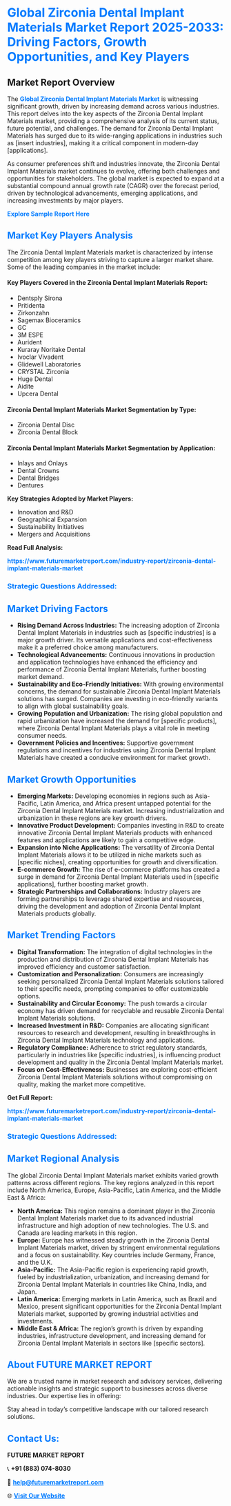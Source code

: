 <h1 style="color: #007BFF;">Global Zirconia Dental Implant Materials Market Report 2025-2033: Driving Factors, Growth Opportunities, and Key Players</h1>

<section id="overview">
<h2>Market Report Overview</h2>
<p>The <a href="https://www.futuremarketreport.com/industry-report/zirconia-dental-implant-materials-market" style="color: #007BFF; text-decoration: none;"><strong>Global Zirconia Dental Implant Materials Market</strong></a> is witnessing significant growth, driven by increasing demand across various industries. This report delves into the key aspects of the Zirconia Dental Implant Materials market, providing a comprehensive analysis of its current status, future potential, and challenges. The demand for Zirconia Dental Implant Materials has surged due to its wide-ranging applications in industries such as [insert industries], making it a critical component in modern-day [applications].</p>
<p>As consumer preferences shift and industries innovate, the Zirconia Dental Implant Materials market continues to evolve, offering both challenges and opportunities for stakeholders. The global market is expected to expand at a substantial compound annual growth rate (CAGR) over the forecast period, driven by technological advancements, emerging applications, and increasing investments by major players.</p>
</section>

<section id="overview">
<p><a href="https://www.futuremarketreport.com/request-sample/reportId=64463" style="color: #007BFF; text-decoration: none;"><strong>Explore Sample Report Here</strong></a></p>
</section>

<section id="key-players">
<h2 style="color: #007BFF;">Market Key Players Analysis</h2>
<p>The Zirconia Dental Implant Materials market is characterized by intense competition among key players striving to capture a larger market share. Some of the leading companies in the market include:</p>
<h4>Key Players Covered in the Zirconia Dental Implant Materials Report:</h4>
<ul><li>Dentsply Sirona</li><li>Pritidenta</li><li>Zirkonzahn</li><li>Sagemax Bioceramics</li><li>GC</li><li>3M ESPE</li><li>Aurident</li><li>Kuraray Noritake Dental</li><li>Ivoclar Vivadent</li><li>Glidewell Laboratories</li><li>CRYSTAL Zirconia</li><li>Huge Dental</li><li>Aidite</li><li>Upcera Dental</li></ul>
<h4>Zirconia Dental Implant Materials Market Segmentation by Type:</h4>
<ul><li>Zirconia Dental Disc</li><li>Zirconia Dental Block</li></ul>

<h4>Zirconia Dental Implant Materials Market Segmentation by Application:</h4>
<ul><li>Inlays and Onlays</li><li>Dental Crowns</li><li>Dental Bridges</li><li>Dentures</li></ul>
<p><strong>Key Strategies Adopted by Market Players:</strong></p>
<ul>
<li>Innovation and R&D</li>
<li>Geographical Expansion</li>
<li>Sustainability Initiatives</li>
<li>Mergers and Acquisitions</li>
</ul>
</section>

<section>
<p><strong>Read Full Analysis: </strong></p><a href="https://www.futuremarketreport.com/industry-report/zirconia-dental-implant-materials-market" style="color: #007BFF; text-decoration: none;"><strong>https://www.futuremarketreport.com/industry-report/zirconia-dental-implant-materials-market</strong></a>
<h3 style="color: #007BFF;">Strategic Questions Addressed:</h3>
</section>

<section id="driving-factors">
<h2 style="color: #007BFF;">Market Driving Factors</h2>
<ul>
<li><strong>Rising Demand Across Industries:</strong> The increasing adoption of Zirconia Dental Implant Materials in industries such as [specific industries] is a major growth driver. Its versatile applications and cost-effectiveness make it a preferred choice among manufacturers.</li>
<li><strong>Technological Advancements:</strong> Continuous innovations in production and application technologies have enhanced the efficiency and performance of Zirconia Dental Implant Materials, further boosting market demand.</li>
<li><strong>Sustainability and Eco-Friendly Initiatives:</strong> With growing environmental concerns, the demand for sustainable Zirconia Dental Implant Materials solutions has surged. Companies are investing in eco-friendly variants to align with global sustainability goals.</li>
<li><strong>Growing Population and Urbanization:</strong> The rising global population and rapid urbanization have increased the demand for [specific products], where Zirconia Dental Implant Materials plays a vital role in meeting consumer needs.</li>
<li><strong>Government Policies and Incentives:</strong> Supportive government regulations and incentives for industries using Zirconia Dental Implant Materials have created a conducive environment for market growth.</li>
</ul>
</section>

<section id="growth-opportunities">
<h2 style="color: #007BFF;">Market Growth Opportunities</h2>
<ul>
<li><strong>Emerging Markets:</strong> Developing economies in regions such as Asia-Pacific, Latin America, and Africa present untapped potential for the Zirconia Dental Implant Materials market. Increasing industrialization and urbanization in these regions are key growth drivers.</li>
<li><strong>Innovative Product Development:</strong> Companies investing in R&D to create innovative Zirconia Dental Implant Materials products with enhanced features and applications are likely to gain a competitive edge.</li>
<li><strong>Expansion into Niche Applications:</strong> The versatility of Zirconia Dental Implant Materials allows it to be utilized in niche markets such as [specific niches], creating opportunities for growth and diversification.</li>
<li><strong>E-commerce Growth:</strong> The rise of e-commerce platforms has created a surge in demand for Zirconia Dental Implant Materials used in [specific applications], further boosting market growth.</li>
<li><strong>Strategic Partnerships and Collaborations:</strong> Industry players are forming partnerships to leverage shared expertise and resources, driving the development and adoption of Zirconia Dental Implant Materials products globally.</li>
</ul>
</section>

<section id="trending-factors">
<h2 style="color: #007BFF;">Market Trending Factors</h2>
<ul>
<li><strong>Digital Transformation:</strong> The integration of digital technologies in the production and distribution of Zirconia Dental Implant Materials has improved efficiency and customer satisfaction.</li>
<li><strong>Customization and Personalization:</strong> Consumers are increasingly seeking personalized Zirconia Dental Implant Materials solutions tailored to their specific needs, prompting companies to offer customizable options.</li>
<li><strong>Sustainability and Circular Economy:</strong> The push towards a circular economy has driven demand for recyclable and reusable Zirconia Dental Implant Materials solutions.</li>
<li><strong>Increased Investment in R&D:</strong> Companies are allocating significant resources to research and development, resulting in breakthroughs in Zirconia Dental Implant Materials technology and applications.</li>
<li><strong>Regulatory Compliance:</strong> Adherence to strict regulatory standards, particularly in industries like [specific industries], is influencing product development and quality in the Zirconia Dental Implant Materials market.</li>
<li><strong>Focus on Cost-Effectiveness:</strong> Businesses are exploring cost-efficient Zirconia Dental Implant Materials solutions without compromising on quality, making the market more competitive.</li>
</ul>
</section>

<section>
<p><strong>Get Full Report: </strong></p><a href="https://www.futuremarketreport.com/industry-report/zirconia-dental-implant-materials-market" style="color: #007BFF; text-decoration: none;"><strong>https://www.futuremarketreport.com/industry-report/zirconia-dental-implant-materials-market</strong></a>
<h3 style="color: #007BFF;">Strategic Questions Addressed:</h3>
</section>


<section id="regional-analysis">
<h2 style="color: #007BFF;">Market Regional Analysis</h2>
<p>The global Zirconia Dental Implant Materials market exhibits varied growth patterns across different regions. The key regions analyzed in this report include North America, Europe, Asia-Pacific, Latin America, and the Middle East & Africa:</p>
<ul>
<li><strong>North America:</strong> This region remains a dominant player in the Zirconia Dental Implant Materials market due to its advanced industrial infrastructure and high adoption of new technologies. The U.S. and Canada are leading markets in this region.</li>
<li><strong>Europe:</strong> Europe has witnessed steady growth in the Zirconia Dental Implant Materials market, driven by stringent environmental regulations and a focus on sustainability. Key countries include Germany, France, and the U.K.</li>
<li><strong>Asia-Pacific:</strong> The Asia-Pacific region is experiencing rapid growth, fueled by industrialization, urbanization, and increasing demand for Zirconia Dental Implant Materials in countries like China, India, and Japan.</li>
<li><strong>Latin America:</strong> Emerging markets in Latin America, such as Brazil and Mexico, present significant opportunities for the Zirconia Dental Implant Materials market, supported by growing industrial activities and investments.</li>
<li><strong>Middle East & Africa:</strong> The region’s growth is driven by expanding industries, infrastructure development, and increasing demand for Zirconia Dental Implant Materials in sectors like [specific sectors].</li>
</ul>
</section>

<footer>
<h2 style="color: #007BFF;">About FUTURE MARKET REPORT</h2>
<p>We are a trusted name in market research and advisory services, delivering actionable insights and strategic support to businesses across diverse industries. Our expertise lies in offering:</p>

<p>Stay ahead in today’s competitive landscape with our tailored research solutions.</p>

<h2 style="color: #007BFF;">Contact Us:</h2>
<p><strong>FUTURE MARKET REPORT</strong></p>
<p>📞 <strong>+91 (883) 074-8030</strong></p>
<p>📧 <strong><a href="mailto:help@futuremarketreport.com" style="color: #007BFF;">help@futuremarketreport.com</a></strong></p>
<p>🌐 <strong><a href="https://www.futuremarketreport.com/" style="color: #007BFF;">Visit Our Website</a></strong></p>
</footer>